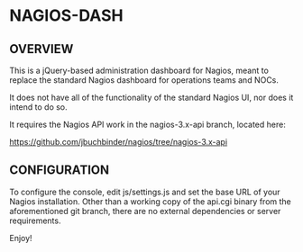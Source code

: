 NAGIOS-DASH
===========

OVERVIEW
--------

This is a jQuery-based administration dashboard for Nagios, meant to
replace the standard Nagios dashboard for operations teams and NOCs.

It does not have all of the functionality of the standard Nagios UI,
nor does it intend to do so.

It requires the Nagios API work in the nagios-3.x-api branch, located
here:

  https://github.com/jbuchbinder/nagios/tree/nagios-3.x-api

CONFIGURATION
-------------

To configure the console, edit js/settings.js and set the base URL of
your Nagios installation. Other than a working copy of the api.cgi
binary from the aforementioned git branch, there are no external
dependencies or server requirements.

Enjoy!

